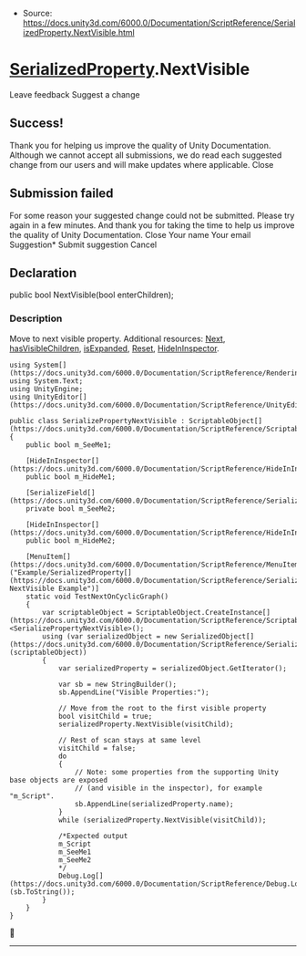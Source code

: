 * Source: https://docs.unity3d.com/6000.0/Documentation/ScriptReference/SerializedProperty.NextVisible.html

#  [SerializedProperty](https://docs.unity3d.com/6000.0/Documentation/ScriptReference/SerializedProperty.html).NextVisible
Leave feedback
Suggest a change
## Success!
Thank you for helping us improve the quality of Unity Documentation. Although we cannot accept all submissions, we do read each suggested change from our users and will make updates where applicable.
Close
## Submission failed
For some reason your suggested change could not be submitted. Please <a>try again</a> in a few minutes. And thank you for taking the time to help us improve the quality of Unity Documentation.
Close
Your name Your email Suggestion* Submit suggestion
Cancel
## Declaration
public bool NextVisible(bool enterChildren); 
### Description
Move to next visible property.
Additional resources: [Next](https://docs.unity3d.com/6000.0/Documentation/ScriptReference/SerializedProperty.Next.html), [hasVisibleChildren](https://docs.unity3d.com/6000.0/Documentation/ScriptReference/SerializedProperty-hasVisibleChildren.html), [isExpanded](https://docs.unity3d.com/6000.0/Documentation/ScriptReference/SerializedProperty-isExpanded.html), [Reset](https://docs.unity3d.com/6000.0/Documentation/ScriptReference/SerializedProperty.Reset.html), [HideInInspector](https://docs.unity3d.com/6000.0/Documentation/ScriptReference/HideInInspector.html).
```
using System[](https://docs.unity3d.com/6000.0/Documentation/ScriptReference/Rendering.VirtualTexturing.System.html);
using System.Text;
using UnityEngine;
using UnityEditor[](https://docs.unity3d.com/6000.0/Documentation/ScriptReference/UnityEditor.html);  
  
public class SerializePropertyNextVisible : ScriptableObject[](https://docs.unity3d.com/6000.0/Documentation/ScriptReference/ScriptableObject.html)
{
    public bool m_SeeMe1;  
  
    [HideInInspector[](https://docs.unity3d.com/6000.0/Documentation/ScriptReference/HideInInspector.html)]
    public bool m_HideMe1;  
  
    [SerializeField[](https://docs.unity3d.com/6000.0/Documentation/ScriptReference/SerializeField.html)]
    private bool m_SeeMe2;  
  
    [HideInInspector[](https://docs.unity3d.com/6000.0/Documentation/ScriptReference/HideInInspector.html)]
    public bool m_HideMe2;  
  
    [MenuItem[](https://docs.unity3d.com/6000.0/Documentation/ScriptReference/MenuItem.html)("Example/SerializedProperty[](https://docs.unity3d.com/6000.0/Documentation/ScriptReference/SerializedProperty.html) NextVisible Example")]
    static void TestNextOnCyclicGraph()
    {
        var scriptableObject = ScriptableObject.CreateInstance[](https://docs.unity3d.com/6000.0/Documentation/ScriptReference/ScriptableObject.CreateInstance.html)<SerializePropertyNextVisible>();
        using (var serializedObject = new SerializedObject[](https://docs.unity3d.com/6000.0/Documentation/ScriptReference/SerializedObject.html)(scriptableObject))
        {
            var serializedProperty = serializedObject.GetIterator();  
  
            var sb = new StringBuilder();
            sb.AppendLine("Visible Properties:");  
  
            // Move from the root to the first visible property
            bool visitChild = true;
            serializedProperty.NextVisible(visitChild);  
  
            // Rest of scan stays at same level
            visitChild = false;
            do
            {
                // Note: some properties from the supporting Unity base objects are exposed
                // (and visible in the inspector), for example "m_Script".
                sb.AppendLine(serializedProperty.name);
            }
            while (serializedProperty.NextVisible(visitChild));  
  
            /*Expected output
            m_Script
            m_SeeMe1
            m_SeeMe2
            */
            Debug.Log[](https://docs.unity3d.com/6000.0/Documentation/ScriptReference/Debug.Log.html)(sb.ToString());
        }
    }
}

```

* * *
